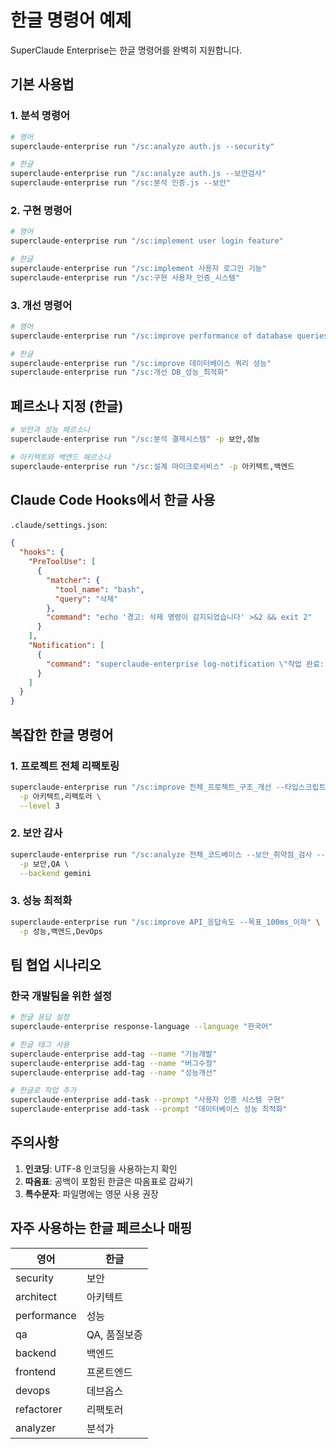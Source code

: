 # 한글 명령어 예제

SuperClaude Enterprise는 한글 명령어를 완벽히 지원합니다.

## 기본 사용법

### 1. 분석 명령어
```bash
# 영어
superclaude-enterprise run "/sc:analyze auth.js --security"

# 한글
superclaude-enterprise run "/sc:analyze auth.js --보안검사"
superclaude-enterprise run "/sc:분석 인증.js --보안"
```

### 2. 구현 명령어
```bash
# 영어
superclaude-enterprise run "/sc:implement user login feature"

# 한글
superclaude-enterprise run "/sc:implement 사용자 로그인 기능"
superclaude-enterprise run "/sc:구현 사용자_인증_시스템"
```

### 3. 개선 명령어
```bash
# 영어
superclaude-enterprise run "/sc:improve performance of database queries"

# 한글
superclaude-enterprise run "/sc:improve 데이터베이스 쿼리 성능"
superclaude-enterprise run "/sc:개선 DB_성능_최적화"
```

## 페르소나 지정 (한글)

```bash
# 보안과 성능 페르소나
superclaude-enterprise run "/sc:분석 결제시스템" -p 보안,성능

# 아키텍트와 백엔드 페르소나
superclaude-enterprise run "/sc:설계 마이크로서비스" -p 아키텍트,백엔드
```

## Claude Code Hooks에서 한글 사용

`.claude/settings.json`:
```json
{
  "hooks": {
    "PreToolUse": [
      {
        "matcher": {
          "tool_name": "bash",
          "query": "삭제"
        },
        "command": "echo '경고: 삭제 명령이 감지되었습니다' >&2 && exit 2"
      }
    ],
    "Notification": [
      {
        "command": "superclaude-enterprise log-notification \"작업 완료: $CLAUDE_NOTIFICATION\""
      }
    ]
  }
}
```

## 복잡한 한글 명령어

### 1. 프로젝트 전체 리팩토링
```bash
superclaude-enterprise run "/sc:improve 전체_프로젝트_구조_개선 --타입스크립트_마이그레이션" \
  -p 아키텍트,리팩토러 \
  --level 3
```

### 2. 보안 감사
```bash
superclaude-enterprise run "/sc:analyze 전체_코드베이스 --보안_취약점_검사 --OWASP_기준" \
  -p 보안,QA \
  --backend gemini
```

### 3. 성능 최적화
```bash
superclaude-enterprise run "/sc:improve API_응답속도 --목표_100ms_이하" \
  -p 성능,백엔드,DevOps
```

## 팀 협업 시나리오

### 한국 개발팀을 위한 설정
```bash
# 한글 응답 설정
superclaude-enterprise response-language --language "한국어"

# 한글 태그 사용
superclaude-enterprise add-tag --name "기능개발"
superclaude-enterprise add-tag --name "버그수정"
superclaude-enterprise add-tag --name "성능개선"

# 한글로 작업 추가
superclaude-enterprise add-task --prompt "사용자 인증 시스템 구현"
superclaude-enterprise add-task --prompt "데이터베이스 성능 최적화"
```

## 주의사항

1. **인코딩**: UTF-8 인코딩을 사용하는지 확인
2. **따옴표**: 공백이 포함된 한글은 따옴표로 감싸기
3. **특수문자**: 파일명에는 영문 사용 권장

## 자주 사용하는 한글 페르소나 매핑

| 영어 | 한글 |
|------|------|
| security | 보안 |
| architect | 아키텍트 |
| performance | 성능 |
| qa | QA, 품질보증 |
| backend | 백엔드 |
| frontend | 프론트엔드 |
| devops | 데브옵스 |
| refactorer | 리팩토러 |
| analyzer | 분석가 |